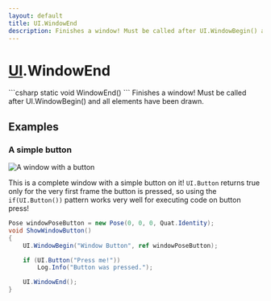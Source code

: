 ```yaml
---
layout: default
title: UI.WindowEnd
description: Finishes a window! Must be called after UI.WindowBegin() and all elements have been drawn.
---
```

# [UI]({{site.url}}/Pages/Reference/UI.html).WindowEnd

<div class='signature' markdown='1'>
```csharp
static void WindowEnd()
```
Finishes a window! Must be called after UI.WindowBegin()
and all elements have been drawn.
</div>





## Examples

### A simple button

![A window with a button]({{site.screen_url}}/UI/ButtonWindow.jpg)

This is a complete window with a simple button on it! `UI.Button`
returns true only for the very first frame the button is pressed, so
using the `if(UI.Button())` pattern works very well for executing
code on button press!

```csharp
Pose windowPoseButton = new Pose(0, 0, 0, Quat.Identity);
void ShowWindowButton()
{
	UI.WindowBegin("Window Button", ref windowPoseButton);

	if (UI.Button("Press me!"))
		Log.Info("Button was pressed.");

	UI.WindowEnd();
}
```

